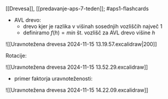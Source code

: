 [[Drevesa]], [[predavanje-aps-7-teden]]; #aps1-flashcards 

- AVL drevo:
	- drevo kjer je razlika v višinah sosednjih vozliščih največ 1
	- definiramo $f(h) = min$ št. vozlišč za AVL drevo višine $h$

![[Uravnotežena drevesa 2024-11-15 13.19.57.excalidraw|200]]

Rotacije:

![[Uravnotežena drevesa 2024-11-15 13.52.29.excalidraw]]

- primer faktorja uravnoteženosti: 

![[Uravnotežena drevesa 2024-11-15 14.22.09.excalidraw]]

